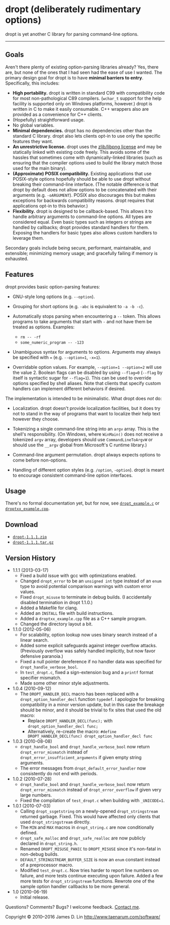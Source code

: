 dropt (deliberately rudimentary options)
========================================

dropt is yet another C library for parsing command-line options.

---

Goals
-----

Aren't there plenty of existing option-parsing libraries already?  Yes, there
are, but none of the ones that I had seen had the ease of use I wanted. The
primary design goal for dropt is to have **minimal barriers to entry**.
Specifically, this includes:

* **High portability.** dropt is written in standard C99 with compatibility
  code for most non-pathological C89 compilers. (`wchar_t` support for the
  help facility is supported only on Windows platforms, however.) dropt is
  written in C to make it easily consumable.  C++ wrappers also are provided
  as a convenience for C++ clients.
* (Hopefully) straightforward usage.
* No global variables.
* **Minimal dependencies.** dropt has no dependencies other than the standard
  C library.  dropt also lets clients opt-in to use only the specific features
  they want.
* **An unrestrictive license.** dropt uses the [zlib/libpng license] and may
  be statically linked with existing code freely.  This avoids some of the
  hassles that sometimes come with dynamically-linked libraries (such as
  ensuring that the compiler options used to build the library match those
  used for the main binary).
* **(Approximate) POSIX compatibility.** Existing applications that use
  POSIX-style options hopefully should be able to use dropt without breaking
  their command-line interface. (The notable difference is that dropt by
  default does not allow options to be concatenated with their arguments
  (e.g. `-oARGUMENT`).  POSIX also discourages this but makes exceptions for
  backwards compatibility reasons.  dropt requires that applications opt-in to
  this behavior.)
* **Flexibility.** dropt is designed to be callback-based.  This allows it to
  handle arbitrary arguments to command-line options.  All types are
  considered equal.  Even basic types such as integers or strings are handled
  by callbacks; dropt provides standard handlers for them.  Exposing the
  handlers for basic types also allows custom handlers to leverage them.

Secondary goals include being secure, performant, maintainable, and
extensible; minimizing memory usage; and gracefully failing if memory is
exhausted.


Features
--------

dropt provides basic option-parsing features:

* GNU-style long options (e.g. `--option`).

* Grouping for short options (e.g. `-abc` is equivalent to `-a -b -c`).

* Automatically stops parsing when encountering a `--` token.  This allows
  programs to take arguments that start with `-` and not have them be treated
  as options.  Examples:

  * `rm -- -rf`
  * `some_numeric_program -- -123`

* Unambiguous syntax for arguments to options.  Arguments may always be
  specified with `=` (e.g. `--option=1`, `-x=1`).

* Overridable option values.  For example, `--option=1 --option=2` will use
  the value 2.  Boolean flags can be disabled by using `--flag=0` (`--flag` by
  itself is syntactic sugar for `--flag=1`).  This can be used to override
  options specified by shell aliases.  Note that clients that specify custom
  handlers can implement different behaviors if desired.

The implementation is intended to be minimalistic.  What dropt does *not* do:

* Localization.  dropt doesn't provide localization facilities, but it does
  try not to stand in the way of programs that want to localize their help
  text however they choose.

* Tokenizing a single command-line string into an `argv` array.  This is the
  shell's responsibility. (On Windows, where `WinMain()` does not receive a
  tokenized `argv` array, developers should use `CommandLineToArgvW` or should
  use the `__argv` global from Microsoft's C runtime library.)

* Command-line argument permutation.  dropt always expects options to come
  before non-options.

* Handling of different option styles (e.g. `/option`, `-option`). dropt is
  meant to encourage consistent command-line option interfaces.


Usage
-----

There's no formal documentation yet, but for now, see [`dropt_example.c`] or
[`droptxx_example.cpp`].


Download
--------

* [`dropt-1.1.1.zip`](http://www.taenarum.com/software/dropt/dropt-1.1.1.zip)
* [`dropt-1.1.1.tar.gz`](http://www.taenarum.com/software/dropt/dropt-1.1.1.tar.gz)


Version History
---------------

* 1.1.1 (2013-03-17)
  * Fixed a build issue with gcc with optimizations enabled.
  * Changed `dropt_error` to be an `unsigned int` type instead of an `enum`
    type to avoid potential comparison warnings with custom error values.
  * Fixed `dropt_misuse` to terminate in debug builds. (I accidentally
    disabled termination in dropt 1.1.0.)
  * Added a Makefile for clang.
  * Added an `INSTALL` file with build instructions.
  * Added a `droptxx_example.cpp` file as a C++ sample program.
  * Changed the directory layout a bit.
* 1.1.0 (2012-05-06)
  * For scalability, option lookup now uses binary search instead of a linear
    search.
  * Added some explicit safeguards against integer overflow attacks.
    (Previously overflow was safely handled implicitly, but now favor
    defensive paranoia.)
  * Fixed a null pointer dereference if no handler data was specified for
    `dropt_handle_verbose_bool`.
  * In `test_dropt.c`, fixed a sign-extension bug and a `printf` format
    specifier mismatch.
  * Made some other minor style adjustments.
* 1.0.4 (2010-09-12)
  * The `DROPT_HANDLER_DECL` macro has been replaced with a
    `dropt_option_handler_decl` function `typedef`.  I apologize for breaking
    compatibility in a minor version update, but in this case the breakage
    should be minor, and it should be trivial to fix sites that used the old
    macro:
    * Replace `DROPT_HANDLER_DECL(func);` with `dropt_option_handler_decl
      func;`
    * Alternatively, re-create the macro: `#define DROPT_HANDLER_DECL(func)
      dropt_option_handler_decl func`
* 1.0.3 (2010-08-08)
  * `dropt_handle_bool` and `dropt_handle_verbose_bool` now return
    `dropt_error_mismatch` instead of `dropt_error_insufficient_arguments` if
    given empty string arguments.
  * The error messages from `dropt_default_error_handler` now consistently do
    not end with periods.
* 1.0.2 (2010-07-28)
  * `dropt_handle_bool` and `dropt_handle_verbose_bool` now return
    `dropt_error_mismatch` instead of `dropt_error_overflow` if given very
    large numbers.
  * Fixed the compilation of `test_dropt.c` when building with `_UNICODE=1`.
* 1.0.1 (2010-07-03)
  * Calling `dropt_ssgetstring` on a newly-opened `dropt_stringstream`
    returned garbage.  Fixed.  This would have affected only clients that used
    `dropt_stringstream` directly.
  * The `MIN` and `MAX` macros in `dropt_string.c` are now conditionally
    defined.
  * `dropt_safe_malloc` and `dropt_safe_realloc` are now publicly declared in
    `dropt_string.h`.
  * Renamed `DROPT_MISUSE_PANIC` to `DROPT_MISUSE` since it's non-fatal in
    non-debug builds.
  * `DEFAULT_STRINGSTREAM_BUFFER_SIZE` is now an `enum` constant instead of a
    preprocessor macro.
  * Modified `test_dropt.c`.  Now tries harder to report line numbers on
    failure, and more tests continue executing upon failure.  Added a few more
    tests for `dropt_stringstream` functions.  Rewrote one of the sample
    option handler callbacks to be more general.
* 1.0 (2010-06-19)
  * Initial release.

Questions?  Comments?  Bugs?  I welcome feedback. [Contact me].

Copyright © 2010–2016 James D. Lin
<http://www.taenarum.com/software/>


[zlib/libpng license]: http://opensource.org/licenses/Zlib
[`dropt_example.c`]: http://www.taenarum.com/software/dropt/dropt_example.c
[`droptxx_example.cpp`]: http://www.taenarum.com/software/dropt/droptxx_example.cpp
[Contact me]: http://www.taenarum.com/contact.html
